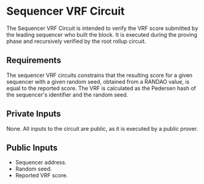 # Sequencer VRF Circuit

The Sequencer VRF Circuit is intended to verify the VRF score submitted by the leading sequencer who built the block. It is executed during the proving phase and recursively verified by the root rollup circuit.

<!-- Q: Should this be a separate circuit, or should it be a constraint included in the root rollup circuit? -->

## Requirements

The sequencer VRF circuits constrains that the resulting score for a given sequencer with a given random seed, obtained from a RANDAO value, is equal to the reported score. The VRF is calculated as the Pedersen hash of the sequencer's identifier and the random seed.

## Private Inputs

None. All inputs to the circuit are public, as it is executed by a public prover.

## Public Inputs

- Sequencer address.
- Random seed.
- Reported VRF score.